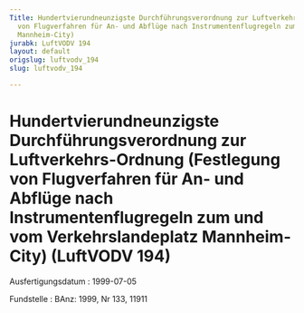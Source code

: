 ```yaml
---
Title: Hundertvierundneunzigste Durchführungsverordnung zur Luftverkehrs-Ordnung (Festlegung
  von Flugverfahren für An- und Abflüge nach Instrumentenflugregeln zum und vom Verkehrslandeplatz
  Mannheim-City)
jurabk: LuftVODV 194
layout: default
origslug: luftvodv_194
slug: luftvodv_194

---
```


# Hundertvierundneunzigste Durchführungsverordnung zur Luftverkehrs-Ordnung (Festlegung von Flugverfahren für An- und Abflüge nach Instrumentenflugregeln zum und vom Verkehrslandeplatz Mannheim-City) (LuftVODV 194)

Ausfertigungsdatum
:   1999-07-05

Fundstelle
:   BAnz: 1999, Nr 133, 11911

